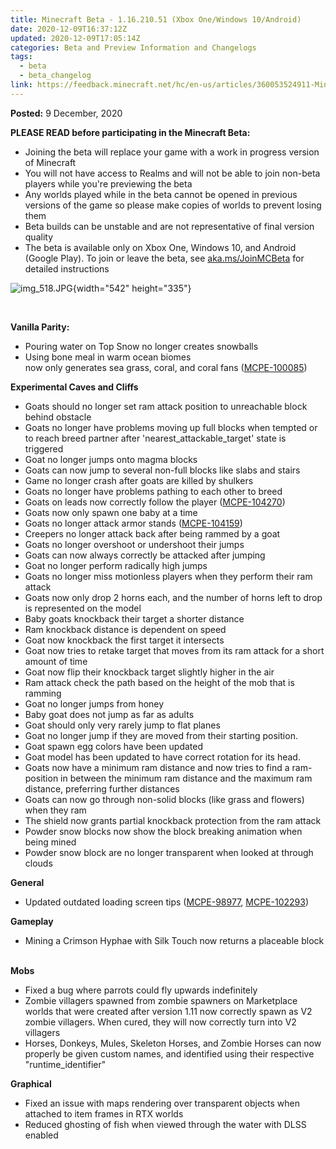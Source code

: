 ```yaml
---
title: Minecraft Beta - 1.16.210.51 (Xbox One/Windows 10/Android)
date: 2020-12-09T16:37:12Z
updated: 2020-12-09T17:05:14Z
categories: Beta and Preview Information and Changelogs
tags:
  - beta
  - beta_changelog
link: https://feedback.minecraft.net/hc/en-us/articles/360053524911-Minecraft-Beta-1-16-210-51-Xbox-One-Windows-10-Android-
---
```


**Posted:** 9 December, 2020

**PLEASE READ before participating in the Minecraft Beta:**

-   Joining the beta will replace your game with a work in progress version of Minecraft
-   You will not have access to Realms and will not be able to join non-beta players while you\'re previewing the beta
-   Any worlds played while in the beta cannot be opened in previous versions of the game so please make copies of worlds to prevent losing them
-   Beta builds can be unstable and are not representative of final version quality
-   The beta is available only on Xbox One, Windows 10, and Android (Google Play). To join or leave the beta, see [aka.ms/JoinMCBeta](https://aka.ms/JoinMCBeta) for detailed instructions

![img_518.JPG](https://feedback.minecraft.net/hc/article_attachments/360079222371/img_518.JPG){width="542" height="335"}

 

**Vanilla Parity:** 

-   Pouring water on Top Snow no longer creates snowballs  
-   Using bone meal in warm ocean biomes now only generates sea grass, coral, and coral fans ([MCPE-100085](https://bugs.mojang.com/browse/MCPE-100085))  

**Experimental Caves and Cliffs** 

-   Goats should no longer set ram attack position to unreachable block behind obstacle  
-   Goats no longer have problems moving up full blocks when tempted or to reach breed partner after \'nearest_attackable_target\' state is triggered  
-   Goat no longer jumps onto magma blocks  
-   Goats can now jump to several non-full blocks like slabs and stairs  
-   Game no longer crash after goats are killed by shulkers  
-   Goats no longer have problems pathing to each other to breed  
-   Goats on leads now correctly follow the player ([MCPE-104270](https://bugs.mojang.com/browse/MCPE-104270))  
-   Goats now only spawn one baby at a time  
-   Goats no longer attack armor stands ([MCPE-104159](https://bugs.mojang.com/browse/MCPE-104159))  
-   Creepers no longer attack back after being rammed by a goat  
-   Goats no longer overshoot or undershoot their jumps  
-   Goats can now always correctly be attacked after jumping  
-   Goat no longer perform radically high jumps  
-   Goats no longer miss motionless players when they perform their ram attack  
-   Goats now only drop 2 horns each, and the number of horns left to drop is represented on the model  
-   Baby goats knockback their target a shorter distance  
-   Ram knockback distance is dependent on speed  
-   Goat now knockback the first target it intersects  
-   Goat now tries to retake target that moves from its ram attack for a short amount of time  
-   Goat now flip their knockback target slightly higher in the air  
-   Ram attack check the path based on the height of the mob that is ramming  
-   Goat no longer jumps from honey  
-   Baby goat does not jump as far as adults  
-   Goat should only very rarely jump to flat planes  
-   Goat no longer jump if they are moved from their starting position. 
-   Goat spawn egg colors have been updated 
-   Goat model has been updated to have correct rotation for its head. 
-   Goats now have a minimum ram distance and now tries to find a ram-position in between the minimum ram distance and the maximum ram distance, preferring further distances 
-   Goats can now go through non-solid blocks (like grass and flowers) when they ram 
-   The shield now grants partial knockback protection from the ram attack 
-   Powder snow blocks now show the block breaking animation when being mined  
-   Powder snow block are no longer transparent when looked at through clouds  

**General** 

-   Updated outdated loading screen tips ([MCPE-98977](https://bugs.mojang.com/browse/MCPE-98977), [MCPE-102293](https://bugs.mojang.com/browse/MCPE-102293))

**Gameplay** 

-   Mining a Crimson Hyphae with Silk Touch now returns a placeable block  

**Mobs** 

-   Fixed a bug where parrots could fly upwards indefinitely  
-   Zombie villagers spawned from zombie spawners on Marketplace worlds that were created after version 1.11 now correctly spawn as V2 zombie villagers. When cured, they will now correctly turn into V2 villagers  
-   Horses, Donkeys, Mules, Skeleton Horses, and Zombie Horses can now properly be given custom names, and identified using their respective \"runtime_identifier\"  

**Graphical** 

-   Fixed an issue with maps rendering over transparent objects when attached to item frames in RTX worlds
-   Reduced ghosting of fish when viewed through the water with DLSS enabled
